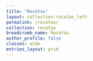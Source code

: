 ```yaml
---
title: "Recetas"
layout: collection-recetas_left
permalink: /recetas/
collection: recetas
breadcrumb_name: Recetas
author_profile: false
classes: wide
entries_layout: grid
---
```

